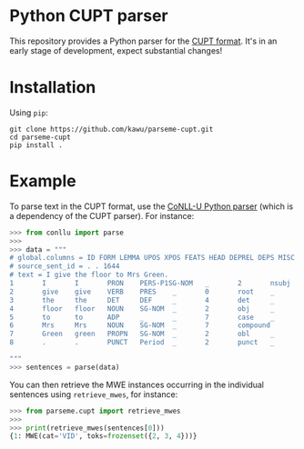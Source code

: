 # Python CUPT parser

This repository provides a Python parser for the [CUPT format][cupt].  It's in
an early stage of development, expect substantial changes!

# Installation

Using `pip`:

    git clone https://github.com/kawu/parseme-cupt.git
    cd parseme-cupt
    pip install .

# Example

To parse text in the CUPT format, use the [CoNLL-U Python parser][conllu]
(which is a dependency of the CUPT parser).  For instance:
```python
>>> from conllu import parse
>>>
>>> data = """
# global.columns = ID FORM LEMMA UPOS XPOS FEATS HEAD DEPREL DEPS MISC PARSEME:MWE
# source_sent_id = . . 1644
# text = I give the floor to Mrs Green.
1       I       I       PRON    PERS-P1SG-NOM   _       2       nsubj   _       _       *
2       give    give    VERB    PRES    _       0       root    _       _       1:VID
3       the     the     DET     DEF     _       4       det     _       _       1
4       floor   floor   NOUN    SG-NOM  _       2       obj     _       _       1
5       to      to      ADP     _       _       7       case    _       _       *
6       Mrs     Mrs     NOUN    SG-NOM  _       7       compound        _       _       *
7       Green   green   PROPN   SG-NOM  _       2       obl     _       SpaceAfter=No   *
8       .       .       PUNCT   Period  _       2       punct   _       _       *

"""
>>> sentences = parse(data)
```
You can then retrieve the MWE instances occurring in the individual sentences
using `retrieve_mwes`, for instance:
```python
>>> from parseme.cupt import retrieve_mwes
>>>
>>> print(retrieve_mwes(sentences[0]))
{1: MWE(cat='VID', toks=frozenset({2, 3, 4}))}
```


[cupt]: http://multiword.sourceforge.net/cupt-format "CUPT format"
[conllu]: https://pypi.org/project/conllu/ "Python CoNLL-U parser"
